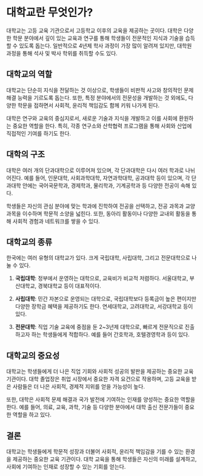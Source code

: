# 대학교란 무엇인가?

대학교는 고등 교육 기관으로서 고등학교 이후의 교육을 제공하는 곳이다. 대학은 다양한 학문 분야에서 깊이 있는 교육과 연구를 통해 학생들이 전문적인 지식과 기술을 습득할 수 있도록 돕는다. 일반적으로 4년제 학사 과정이 가장 많이 알려져 있지만, 대학원 과정을 통해 석사 및 박사 학위를 취득할 수도 있다.

## 대학교의 역할

대학교는 단순히 지식을 전달하는 것 이상으로, 학생들이 비판적 사고와 창의적인 문제 해결 능력을 기르도록 돕는다. 또한, 특정 분야에서의 전문성을 개발하는 것 외에도, 다양한 학문을 접하면서 사회적, 윤리적 책임감도 함께 키워 나가게 된다.

대학은 연구와 교육의 중심지로서, 새로운 기술과 지식을 개발하고 이를 사회에 환원하는 중요한 역할을 한다. 특히, 각종 연구소와 산학협력 프로그램을 통해 사회와 산업에 직접적인 기여를 하기도 한다.

## 대학의 구조

대학은 여러 개의 단과대학으로 이루어져 있으며, 각 단과대학은 다시 여러 학과로 나뉘어진다. 예를 들어, 인문대학, 사회과학대학, 자연과학대학, 공과대학 등이 있으며, 각 단과대학 안에는 국어국문학과, 경제학과, 물리학과, 기계공학과 등 다양한 전공이 속해 있다.

학생들은 자신의 관심 분야에 맞는 학과에 진학하여 전공을 선택하고, 전공 과목과 교양 과목을 이수하며 학문적 소양을 넓힌다. 또한, 동아리 활동이나 다양한 교내외 활동을 통해 사회적 경험과 네트워크를 쌓을 수 있다.

## 대학교의 종류

한국에는 여러 유형의 대학교가 있다. 크게 국립대학, 사립대학, 그리고 전문대학으로 나눌 수 있다.

1. **국립대학**: 정부에서 운영하는 대학으로, 교육비가 비교적 저렴하다. 서울대학교, 부산대학교, 경북대학교 등이 대표적이다.

2. **사립대학**: 민간 자본으로 운영되는 대학으로, 국립대학보다 등록금이 높은 편이지만 다양한 장학금 혜택을 제공하기도 한다. 연세대학교, 고려대학교, 서강대학교 등이 있다.

3. **전문대학**: 직업 기술 교육에 중점을 둔 2~3년제 대학으로, 빠르게 전문직으로 진출하고자 하는 학생들에게 적합하다. 예를 들어 간호학과, 호텔경영학과 등이 있다.

## 대학교의 중요성

대학교는 학생들에게 더 나은 직업 기회와 사회적 성공의 발판을 제공하는 중요한 교육 기관이다. 대학 졸업장은 취업 시장에서 중요한 자격 요건으로 작용하며, 고등 교육을 받은 사람들은 더 나은 사회적, 경제적 지위를 얻을 가능성이 높다.

또한, 대학은 사회적 문제 해결과 국가 발전에 기여하는 인재를 양성하는 중요한 역할을 한다. 예를 들어, 의료, 교육, 과학, 기술 등 다양한 분야에서 대학 출신 전문가들이 중요한 역할을 하고 있다.

## 결론

대학교는 학생들에게 학문적 성장과 더불어 사회적, 윤리적 책임감을 기를 수 있는 환경을 제공하는 중요한 교육 기관이다. 대학 교육을 통해 학생들은 자신의 미래를 설계하고, 사회에 기여하는 인재로 성장할 수 있는 기회를 얻는다.